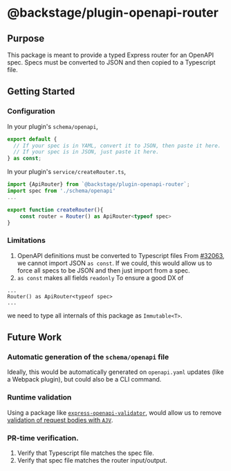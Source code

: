 # @backstage/plugin-openapi-router

## Purpose

This package is meant to provide a typed Express router for an OpenAPI spec. Specs must be converted to JSON and then copied to a Typescript file.

## Getting Started

### Configuration

In your plugin's `schema/openapi`,

```ts
export default {
  // If your spec is in YAML, convert it to JSON, then paste it here.
  // If your spec is in JSON, just paste it here.
} as const;
```

In your plugin's `service/createRouter.ts`,

```ts
import {ApiRouter} from `@backstage/plugin-openapi-router`;
import spec from './schema/openapi'
...

export function createRouter(){
    const router = Router() as ApiRouter<typeof spec>
}
```

### Limitations

1. OpenAPI definitions must be converted to Typescript files
   From [#32063](https://github.com/microsoft/TypeScript/issues/32063), we cannot import JSON `as const`. If we could, this would allow us to force all specs to be JSON and then just import from a spec.
2. `as const` makes all fields `readonly`
   To ensure a good DX of

```tsx
...
Router() as ApiRouter<typeof spec>
...
```

we need to type all internals of this package as `Immutable<T>`.

## Future Work

### Automatic generation of the `schema/openapi` file

Ideally, this would be automatically generated on `openapi.yaml` updates (like a Webpack plugin), but could also be a CLI command.

### Runtime validation

Using a package like [`express-openapi-validator`](https://www.npmjs.com/package/express-openapi-validator), would allow us to remove [validation of request bodies with `AJV`](https://github.com/backstage/backstage/blob/master/plugins/catalog-backend/src/service/util.ts#L58).

### PR-time verification.

1. Verify that Typescript file matches the spec file.
2. Verify that spec file matches the router input/output.
